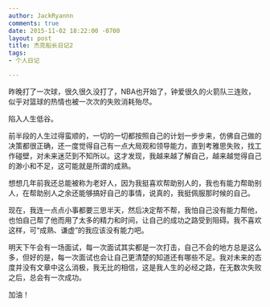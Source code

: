 ```yaml
---
author: JackRyannn
comments: true
date: 2015-11-02 18:22:00 -0700
layout: post
title: 杰克船长日记2
tags:
- 个人日记

---
```

昨晚打了一次球，很久很久没打了，NBA也开始了，钟爱很久的火箭队三连败，似乎对篮球的热情也被一次次的失败消耗殆尽。

陷入人生低谷。

前半段的人生过得蛮顺的，一切的一切都按照自己的计划一步步来，仿佛自己做的决策都很正确，还一度觉得自己有一点大局观和领导能力，直到考雅思失败，找工作碰壁，对未来迷茫到不知所以。这才发现，我越来越了解自己，越来越觉得自己的渺小和不足，这可能就是所谓的成熟。

想想几年前我还总能被称为老好人，因为我挺喜欢帮助别人的，我也有能力帮助别人，在帮助别人之余还能够搞好自己的事情，说真的，我挺佩服那时候的自己。

现在，我连一点点小事都要三思半天，然后决定帮不帮，我怕自己没有能力帮他，也怕自己帮了他而用了太多的精力和时间，让自己的成功之路受到阻碍。我不喜欢这样，可“成熟、谦虚”的我应该没有能力吧。

明天下午会有一场面试，每一次面试其实都是一次打击，自己不会的地方总是这么多，但好的是，每一次面试也会让自己更清楚的知道还有哪些不足。我对未来的态度并没有文章中这么消极，我无比的相信，这是我人生的必经之路，在无数次失败之后，总会有一次成功。

加油！  
  
  
  
  
  
